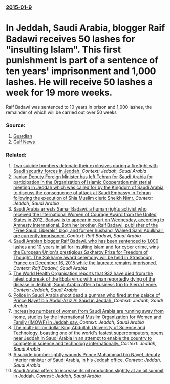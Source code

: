### [2015-01-9](/news/2015/01/9/index.md)

# In Jeddah, Saudi Arabia, blogger Raif Badawi receives 50 lashes for "insulting Islam". This first punishment is part of a sentence of ten years' imprisonment and 1,000 lashes. He will receive 50 lashes a week for 19 more weeks. 

Raif Badawi was sentenced to 10 years in prison and 1,000 lashes, the remainder of which will be carried out over 50 weeks


### Source:

1. [Guardian](http://www.theguardian.com/world/2015/jan/09/saudi-blogger-first-lashes-raif-badawi)
2. [Gulf News](http://gulfnews.com/news/gulf/saudi-arabia/saudi-blogger-flogged-in-public-for-insulting-islam-1.1438732)

### Related:

1. [Two suicide bombers detonate their explosives during a firefight with Saudi security forces in Jeddah. ](/news/2017/01/21/two-suicide-bombers-detonate-their-explosives-during-a-firefight-with-saudi-security-forces-in-jeddah.md) _Context: Jeddah, Saudi Arabia_
2. [Iranian Deputy Foreign Minister has left Tehran for Saudi Arabia for participation in the Organization of Islamic Cooperation ministerial meeting in Jeddah which was called for by the Kingdom of Saudi Arabia to discuss the consequence of attack at Saudi Embassy in Tehran following the execution of Shia Muslim cleric Sheikh Nimr. ](/news/2016/01/19/iranian-deputy-foreign-minister-has-left-tehran-for-saudi-arabia-for-participation-in-the-organization-of-islamic-cooperation-ministerial-me.md) _Context: Jeddah, Saudi Arabia_
3. [Saudi Arabia arrests Samar Badawi, a human rights activist who received the International Women of Courage Award from the United States in 2012. Badawi is to appear in court on Wednesday, according to Amnesty International. Both her brother, Raif Badawi, publisher of the "Free Saudi Liberals" blog, and former husband, Waleed Sami Abulkhair, are currently imprisoned. ](/news/2016/01/12/saudi-arabia-arrests-samar-badawi-a-human-rights-activist-who-received-the-international-women-of-courage-award-from-the-united-states-in-2.md) _Context: Raif Badawi, Saudi Arabia_
4. [Saudi Arabian blogger Raif Badawi, who has been sentenced to 1,000 lashes and 10 years in jail for insulting Islam and for cyber crime, wins the European Union's prestigious Sakharov Prize for Freedom of Thought. The Sakharov award ceremony will be held in Strasbourg, France on December 16, 2015 while the laureate remains imprisoned. ](/news/2015/10/29/saudi-arabian-blogger-raif-badawi-who-has-been-sentenced-to-1-000-lashes-and-10-years-in-jail-for-insulting-islam-and-for-cyber-crime-wins.md) _Context: Raif Badawi, Saudi Arabia_
5. [The World Health Organisation reports that 932 have died from the latest outbreak of the Ebola virus with a man reportedly dying of the disease in Jeddah, Saudi Arabia after a business trip to Sierra Leone. ](/news/2014/08/6/the-world-health-organisation-reports-that-932-have-died-from-the-latest-outbreak-of-the-ebola-virus-with-a-man-reportedly-dying-of-the-dise.md) _Context: Jeddah, Saudi Arabia_
6. [Police in Saudi Arabia shoot dead a gunman who fired at the palace of Prince Nayef bin Abdul-Aziz Al Saud in Jeddah. ](/news/2011/08/6/police-in-saudi-arabia-shoot-dead-a-gunman-who-fired-at-the-palace-of-prince-nayef-bin-abdul-aziz-al-saud-in-jeddah.md) _Context: Jeddah, Saudi Arabia_
7. [Increasing numbers of women from Saudi Arabia are running away from home, studies by the International Muslim Organization for Women and Family (IMOWF) in Jeddah say. ](/news/2010/04/18/increasing-numbers-of-women-from-saudi-arabia-are-running-away-from-home-studies-by-the-international-muslim-organization-for-women-and-fam.md) _Context: Jeddah, Saudi Arabia_
8. [ The multi-billion dollar King Abdullah University of Science and Technology, boasting one of the world's fastest supercomputers, opens near Jeddah in Saudi Arabia in an attempt to enable the country to compete in science and technology internationally. ](/news/2009/09/23/the-multi-billion-dollar-king-abdullah-university-of-science-and-technology-boasting-one-of-the-world-s-fastest-supercomputers-opens-near.md) _Context: Jeddah, Saudi Arabia_
9. [ A suicide bomber lightly wounds Prince Muhammad bin Nayef, deputy interior minister of Saudi Arabia, in his Jeddah office. ](/news/2009/08/28/a-suicide-bomber-lightly-wounds-prince-muhammad-bin-nayef-deputy-interior-minister-of-saudi-arabia-in-his-jeddah-office.md) _Context: Jeddah, Saudi Arabia_
10. [ Saudi Arabia offers to increase its oil production slightly at an oil summit in Jeddah. ](/news/2008/06/22/saudi-arabia-offers-to-increase-its-oil-production-slightly-at-an-oil-summit-in-jeddah.md) _Context: Jeddah, Saudi Arabia_
